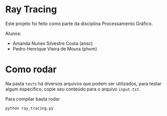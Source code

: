 # Ray Tracing

Este projeto foi feito como parte da disciplina Processamento Gráfico.

Alunos:
 - Amanda Nunes Silvestre Costa (ansc)
 - Pedro Henrique Vieira de Moura (phvm)
 
# Como rodar

Na pasta `tests` há diversos arquivos que podem ser utilizados, para testar algum específico, copie seu conteúdo para o arquivo `input.txt`.

Para compilar basta rodar 

`python ray_tracing.py`
